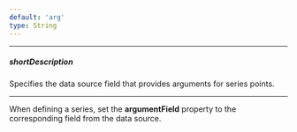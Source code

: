 ```yaml
---
default: 'arg'
type: String
---
```

---
##### shortDescription
Specifies the data source field that provides arguments for series points.

---
When defining a series, set the **argumentField** property to the corresponding field from the data source.